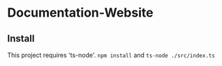 # Documentation-Website

## Install
This project requires 'ts-node'.
`npm install` and `ts-node ./src/index.ts`